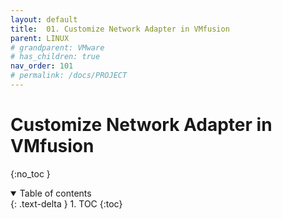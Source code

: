 ```yaml
---
layout: default
title:  01. Customize Network Adapter in VMfusion
parent: LINUX
# grandparent: VMware
# has_children: true
nav_order: 101
# permalink: /docs/PROJECT
---
```


# Customize Network Adapter in VMfusion
{:no_toc }

<details open markdown="block">  
  <summary>
    Table of contents
  </summary>
  {: .text-delta }
1. TOC  
{:toc}
</details>

## 